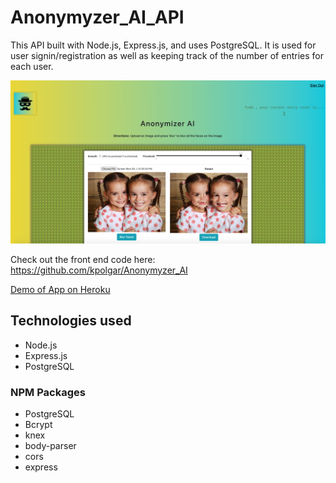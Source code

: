 # Anonymyzer_AI_API

This API built with Node.js, Express.js, and uses PostgreSQL. It is used for user signin/registration as well as keeping track of the number of entries for each user.

![picture of the app](https://github.com/kpolgar/Anonymyzer_AI/blob/master/Anonymizer_AI.png)

Check out the front end code here: https://github.com/kpolgar/Anonymyzer_AI

<a href="https://anonymizer-ai.herokuapp.com/">Demo of App on Heroku</a>

## Technologies used
* Node.js
* Express.js
* PostgreSQL

### NPM Packages
* PostgreSQL
* Bcrypt
* knex
* body-parser
* cors
* express
